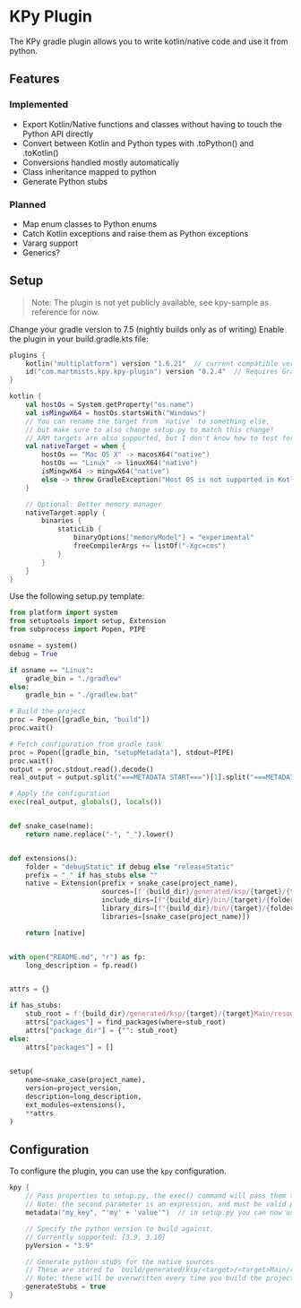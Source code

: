 # KPy Plugin

The KPy gradle plugin allows you to write kotlin/native code and use it from python.

## Features

### Implemented

- Export Kotlin/Native functions and classes without having to touch the Python API directly
- Convert between Kotlin and Python types with .toPython() and .toKotlin()
- Conversions handled mostly automatically
- Class inheritance mapped to python
- Generate Python stubs

### Planned

- Map enum classes to Python enums
- Catch Kotlin exceptions and raise them as Python exceptions
- Vararg support
- Generics?

## Setup

> Note: The plugin is not yet publicly available, see kpy-sample as reference for now.

Change your gradle version to 7.5 (nightly builds only as of writing)
Enable the plugin in your build.gradle.kts file:

```kotlin
plugins {
    kotlin("multiplatform") version "1.6.21"  // current compatible version
    id("com.martmists.kpy.kpy-plugin") version "0.2.4"  // Requires Gradle 7.5+
}

kotlin {
    val hostOs = System.getProperty("os.name")
    val isMingwX64 = hostOs.startsWith("Windows")
    // You can rename the target from `native` to something else, 
    // but make sure to also change setup.py to match this change!
    // ARM targets are also supported, but I don't know how to test for them
    val nativeTarget = when {
        hostOs == "Mac OS X" -> macosX64("native")
        hostOs == "Linux" -> linuxX64("native")
        isMingwX64 -> mingwX64("native")
        else -> throw GradleException("Host OS is not supported in Kotlin/Native.")
    }

    // Optional: Better memory manager
    nativeTarget.apply {
        binaries {
            staticLib {
                binaryOptions["memoryModel"] = "experimental"
                freeCompilerArgs += listOf("-Xgc=cms")
            }
        }
    }
}
```

Use the following setup.py template:

```python
from platform import system
from setuptools import setup, Extension
from subprocess import Popen, PIPE

osname = system()
debug = True

if osname == "Linux":
    gradle_bin = "./gradlew"
else:
    gradle_bin = "./gradlew.bat"

# Build the project
proc = Popen([gradle_bin, "build"])
proc.wait()

# Fetch configuration from gradle task
proc = Popen([gradle_bin, "setupMetadata"], stdout=PIPE)
proc.wait()
output = proc.stdout.read().decode()
real_output = output.split("===METADATA START===")[1].split("===METADATA END===")[0]

# Apply the configuration
exec(real_output, globals(), locals())


def snake_case(name):
    return name.replace("-", "_").lower()


def extensions():
    folder = "debugStatic" if debug else "releaseStatic"
    prefix = "_" if has_stubs else ""
    native = Extension(prefix + snake_case(project_name),
                       sources=[f'{build_dir}/generated/ksp/{target}/{target}Main/resources/entrypoint.cpp'],
                       include_dirs=[f"{build_dir}/bin/{target}/{folder}/"],
                       library_dirs=[f"{build_dir}/bin/{target}/{folder}/"],
                       libraries=[snake_case(project_name)])

    return [native]


with open("README.md", "r") as fp:
    long_description = fp.read()


attrs = {}

if has_stubs:
    stub_root = f'{build_dir}/generated/ksp/{target}/{target}Main/resources/'
    attrs["packages"] = find_packages(where=stub_root)
    attrs["package_dir"] = {"": stub_root}
else:
    attrs["packages"] = []

    
setup(
    name=snake_case(project_name),
    version=project_version,
    description=long_description,
    ext_modules=extensions(),
    **attrs
)
```

## Configuration

To configure the plugin, you can use the `kpy` configuration.

```kotlin
kpy {
    // Pass properties to setup.py, the exec() command will pass them to the context
    // Note: the second parameter is an expression, and must be valid python.
    metadata("my_key", "'my' + 'value'")  // in setup.py you can now use my_key and it evaluates to 'myvalue'

    // Specify the python version to build against.
    // Currently supported: [3.9, 3.10]
    pyVersion = "3.9"

    // Generate python stubs for the native sources
    // These are stored to `build/generated/ksp/<target>/<target>Main/resources/`
    // Note: these will be overwritten every time you build the project
    generateStubs = true
}
```
